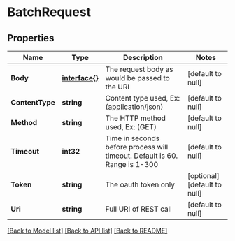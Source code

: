 # BatchRequest

## Properties
Name | Type | Description | Notes
------------ | ------------- | ------------- | -------------
**Body** | [**interface{}**](interface{}.md) | The request body as would be passed to the URI | [default to null]
**ContentType** | **string** | Content type used, Ex:(application/json) | [default to null]
**Method** | **string** | The HTTP method used, Ex: (GET) | [default to null]
**Timeout** | **int32** | Time in seconds before process will timeout.  Default is 60.  Range is 1-300 | [default to null]
**Token** | **string** | The oauth token only | [optional] [default to null]
**Uri** | **string** | Full URI of REST call | [default to null]

[[Back to Model list]](../README.md#documentation-for-models) [[Back to API list]](../README.md#documentation-for-api-endpoints) [[Back to README]](../README.md)


